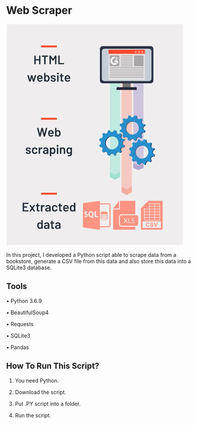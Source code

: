 # Web Scraper
![Image](web-scraping.jpeg)

In this project, I developed a Python script able to scrape data from a bookstore, generate a CSV file from this data and also store this data into a SQLite3 database.

## Tools

• Python 3.6.9

• BeautifulSoup4

• Requests

• SQLite3

• Pandas

## How To Run This Script?

1. You need Python.

2. Download the script.

3. Put .PY script into a folder.

4. Run the script.
